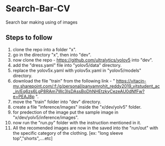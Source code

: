 # Search-Bar-CV
Search bar making using of images

## Steps to follow
1. clone the repo into a folder "x".
2. go in the directory "x", then into "dev".
3. now clone the repo - https://github.com/ultralytics/yolov5 into "dev".
4. add the "dress.yaml" file into "yolov5/data" directory.
5. replace the yolov5x.yaml with yolov5x.yaml in "yolov5/models" directory.
6. download the file "train" from the following link - " https://vitacin-my.sharepoint.com/:f:/g/personal/panyamrohit_reddy2019_vitstudent_ac_in/Eq6zs6LgP8RAm7Wc3IsDAssBoDhNHEtzkyCezeAU0dNfFw?e=PEAJ8p ".
7. move the "train" folder into "dev" directory.
8. create a file "inference/images" inside the "x/dev/yolv5" folder.
9. for predection of the image put the sample image in "x/dev/yolv5/inference/images".
10. now run the "run.py" folder with the instruction mentioned in it.
11. All the recomended images are now in the saved into the "run/out" with the specific category of the clothing. [ex: "long sleeve top","shorts",....etc]
